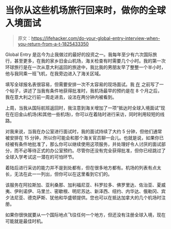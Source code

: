 # 当你从这些机场旅行回来时，做你的全球入境面试

> 原文：<https://lifehacker.com/do-your-global-entry-interview-when-you-return-from-a-t-1825433350>

Global Entry 是迄今为止我做过的最好的投资之一。我每年至少有六次国际旅行，甚至更多，在我的家乡旧金山机场，海关检查有时需要几个小时。我的第一次环球旅行是在一次从意大利返回的旅途中，我比我的男朋友早了整整一个半小时，他与我同乘一班飞机，在我旁边进入了海关区域。



填写全球报名表很容易，但需要安排一次不太容易的现场面试。我 [在](https://lifehacker.com/make-your-global-entry-appointment-come-months-faster-b-1796195231) 之前写了一个帖子，讲述了当我有条件地获得批准时，我机场最早的预约是在 8 个月之后，我在意大利之行前一周走进去，设法在两分钟内被看到。

上周，当我从国际航班返回时，我注意到海关增加了一项“抵达时全球入境面试”现在在旧金山机场(和其他一些机场)，你可以在着陆时进行采访，同时利用较短的线路。

对我来说，当我在办公室进行面试时，我的面试持续了大约 5 分钟，但他们通常被安排在 15 分钟，所以你可能会和那个海关官员聊一会儿。也就是说，如果你已经被有条件地批准了，那么你可以继续使用这项服务，并处理好令人讨厌的面试部分，而不必等待正式的办公室预约。尽管你还没有完全获得批准，但你已经跳过了全球入学考试这一潜在的可怕环节。

着陆后进行采访的能力并不是到处都有，但在很多地方都有。机场的列表有点太长，无法在此一一列出，但你可以在这里看到它们的。

该服务在阿拉斯加、亚利桑那、加利福尼亚、科罗拉多、佛罗里达、佐治亚、夏威夷、伊利诺伊、马里兰、密歇根、明尼苏达、新泽西、纽约、内华达、俄勒冈、宾夕法尼亚、德克萨斯、犹他和华盛顿提供。您也可以在抵达加拿大的几个机场时注册。

如果你很快就要从一个国际地点飞往任何一个地方，但还没有注册全球入境，现在可能就是最佳时机。